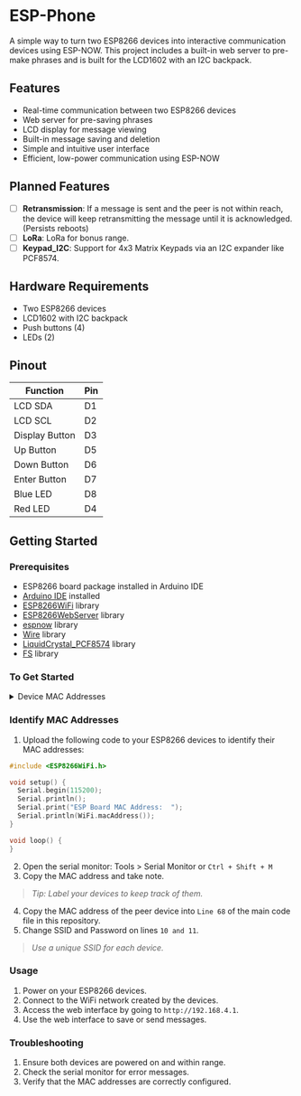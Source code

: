 # ESP-Phone

A simple way to turn two ESP8266 devices into interactive communication devices using ESP-NOW. This project includes a built-in web server to pre-make phrases and is built for the LCD1602 with an I2C backpack.

## Features
- Real-time communication between two ESP8266 devices
- Web server for pre-saving phrases
- LCD display for message viewing
- Built-in message saving and deletion
- Simple and intuitive user interface
- Efficient, low-power communication using ESP-NOW

## Planned Features
- [ ] **Retransmission**: If a message is sent and the peer is not within reach, the device will keep retransmitting the message until it is acknowledged. (Persists reboots)
- [ ] **LoRa**: LoRa for bonus range.
- [ ] **Keypad_I2C**: Support for 4x3 Matrix Keypads via an I2C expander like PCF8574. 
## Hardware Requirements
- Two ESP8266 devices
- LCD1602 with I2C backpack
- Push buttons (4)
- LEDs (2)

## Pinout
| Function         | Pin          |
|------------------|--------------|
| LCD SDA          | D1           |
| LCD SCL          | D2           |
| Display Button   | D3           |
| Up Button        | D5           |
| Down Button      | D6           |
| Enter Button     | D7           |
| Blue LED         | D8           |
| Red LED          | D4           |

## Getting Started

### Prerequisites
- ESP8266 board package installed in Arduino IDE
- [Arduino IDE](https://www.arduino.cc/en/software) installed
- [ESP8266WiFi](https://github.com/esp8266/Arduino/tree/master/libraries/ESP8266WiFi) library
- [ESP8266WebServer](https://github.com/esp8266/Arduino/tree/master/libraries/ESP8266WebServer) library
- [espnow](https://github.com/HarringayMakerSpace/ESP-Now) library
- [Wire](https://www.arduino.cc/en/Reference/Wire) library
- [LiquidCrystal_PCF8574](https://github.com/mathertel/LiquidCrystal_PCF8574) library
- [FS](https://github.com/esp8266/Arduino/tree/master/libraries/FS) library

### To Get Started
<details>
  <summary>Device MAC Addresses</summary>
1: 0xA0, 0x20, 0xA6, 0x1A, 0xA3, 0x13 (AP1 TARGET MAC)

2: 0x8C, 0xCE, 0x4E, 0xCB, 0x0A, 0xF0 (AP2 TARGET MAC)
</details>

### Identify MAC Addresses
1. Upload the following code to your ESP8266 devices to identify their MAC addresses:
  ```cpp
  #include <ESP8266WiFi.h>

  void setup() {
    Serial.begin(115200);
    Serial.println();
    Serial.print("ESP Board MAC Address:  ");
    Serial.println(WiFi.macAddress());
  }

  void loop() {
  }
  ```
2. Open the serial monitor: Tools > Serial Monitor or `Ctrl + Shift + M`
3. Copy the MAC address and take note. 
  > _Tip: Label your devices to keep track of them._
4. Copy the MAC address of the peer device into `Line 68` of the main code file in this repository.
5. Change SSID and Password on lines `10 and 11`.
  > _Use a unique SSID for each device._
### Usage
1. Power on your ESP8266 devices.
2. Connect to the WiFi network created by the devices.
3. Access the web interface by going to `http://192.168.4.1`.
4. Use the web interface to save or send messages.
### Troubleshooting
1. Ensure both devices are powered on and within range.
2. Check the serial monitor for error messages.
3. Verify that the MAC addresses are correctly configured.

   



